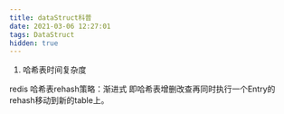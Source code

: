 ```yaml
---
title: dataStruct科普
date: 2021-03-06 12:27:01
tags: DataStruct
hidden: true
---
```


1. 哈希表时间复杂度

redis 哈希表rehash策略：渐进式 即哈希表增删改查再同时执行一个Entry的rehash移动到新的table上。

